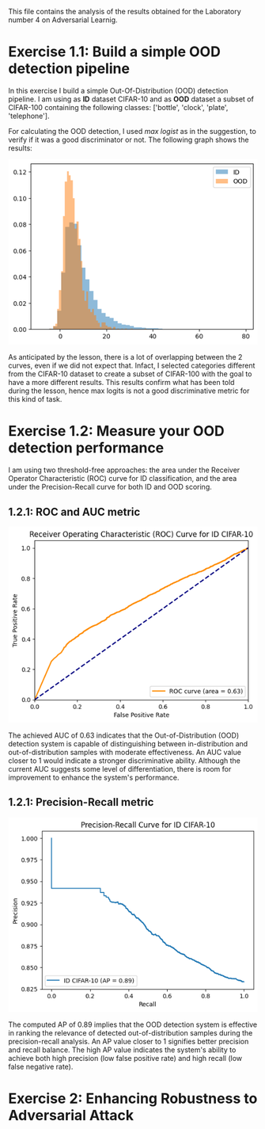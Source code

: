 This file contains the analysis of the results obtained for the Laboratory number 4 on Adversarial Learnig. 

# Exercise 1.1: Build a simple OOD detection pipeline

In this exercise I build a simple Out-Of-Distribution (OOD) detection pipeline. 
I am using as **ID** dataset CIFAR-10 and as **OOD** dataset a subset of CIFAR-100 containing the following classes: ['bottle', 'clock', 'plate', 'telephone'].

For calculating the OOD detection, I used *max logist* as in the suggestion, to verify if it was a good discriminator or not. 
The following graph shows the results: 

![OOD logits](https://github.com/salahjebali/DeepLearningApplications_labs/blob/main/lab4/results/ex_1_ood_logits.png)

As anticipated by the lesson, there is a lot of overlapping between the 2 curves, even if we did not expect that. 
Infact, I selected categories different from the CIFAR-10 dataset to create a subset of CIFAR-100 with the goal to have a more different results. 
This results confirm what has been told during the lesson, hence max logits is not a good discriminative metric for this kind of task.

# Exercise 1.2: Measure your OOD detection performance

I am using two threshold-free approaches: the area under the Receiver Operator Characteristic (ROC) curve for ID classification, and the area under the Precision-Recall curve for both ID and OOD scoring.

## 1.2.1: ROC and AUC metric

![auc](https://github.com/salahjebali/DeepLearningApplications_labs/blob/main/lab4/results/ex_1_auc.png)

The achieved AUC of 0.63 indicates that the Out-of-Distribution (OOD) detection system is capable of distinguishing between in-distribution and out-of-distribution samples with moderate effectiveness. 
An AUC value closer to 1 would indicate a stronger discriminative ability. 
Although the current AUC suggests some level of differentiation, there is room for improvement to enhance the system's performance.

## 1.2.1: Precision-Recall metric 

![pr](https://github.com/salahjebali/DeepLearningApplications_labs/blob/main/lab4/results/ex_1_pr.png)

The computed AP of 0.89 implies that the OOD detection system is effective in ranking the relevance of detected out-of-distribution samples during the precision-recall analysis.
An AP value closer to 1 signifies better precision and recall balance. 
The high AP value indicates the system's ability to achieve both high precision (low false positive rate) and high recall (low false negative rate).

# Exercise 2: Enhancing Robustness to Adversarial Attack
